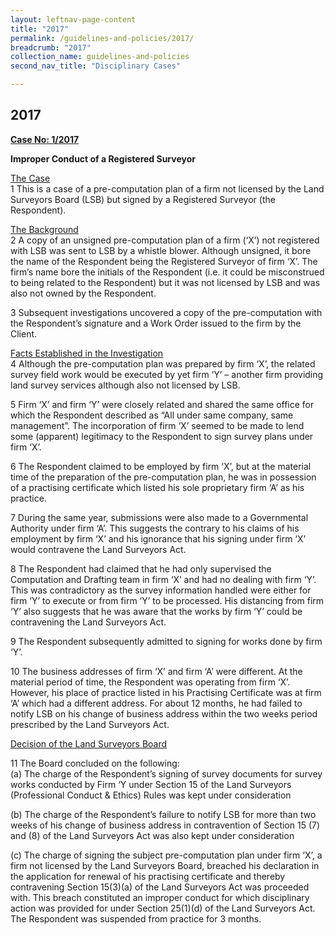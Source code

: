 ```yaml
---
layout: leftnav-page-content
title: "2017"
permalink: /guidelines-and-policies/2017/
breadcrumb: "2017"
collection_name: guidelines-and-policies
second_nav_title: "Disciplinary Cases"

---
```


2017
---
<u><b>Case No: 1/2017</b></u><br>

**Improper Conduct of a Registered Surveyor**<br>

<u>The Case</u><br> 
1 This is a case of a pre-computation plan of a firm not licensed by the Land Surveyors Board (LSB) but signed by a Registered Surveyor (the Respondent).<br>

<u>The Background</u><br> 
2 A copy of an unsigned pre-computation plan of a firm (‘X’) not registered with LSB was sent to LSB by a whistle blower. Although unsigned, it bore the name of the Respondent being the Registered Surveyor of firm ‘X’. The firm’s name bore the initials of the Respondent (i.e. it could be misconstrued to being related to the Respondent) but it was not licensed by LSB and was also not owned by the Respondent.<br>

3 Subsequent investigations uncovered a copy of the pre-computation with the Respondent’s signature and a Work Order issued to the firm by the Client.<br>

<u>Facts Established in the Investigation</u><br> 
4 Although the pre-computation plan was prepared by firm ‘X’, the related survey field work would be executed by yet firm ‘Y’ – another firm providing land survey services although also not licensed by LSB.<br>

5 Firm ‘X’ and firm ‘Y’ were closely related and shared the same office for which the Respondent described as “All under same company, same management”. The incorporation of firm ‘X’ seemed to be made to lend some (apparent) legitimacy to the Respondent to sign survey plans under firm ‘X’.<br>

6 The Respondent claimed to be employed by firm ‘X’, but at the material time of the preparation of the pre-computation plan, he was in possession of a practising certificate which listed his sole proprietary firm ‘A’ as his practice.<br>

7 During the same year, submissions were also made to a Governmental Authority under firm ‘A’. This suggests the contrary to his claims of his employment by firm ‘X’ and his ignorance that his signing under firm ‘X’ would contravene the Land Surveyors Act.<br>

8 The Respondent had claimed that he had only supervised the Computation and Drafting team in firm ‘X’ and had no dealing with firm ‘Y’. This was contradictory as the survey information handled were either for firm ‘Y’ to execute or from firm ‘Y’ to be processed. His distancing from firm ‘Y’ also suggests that he was aware that the works by firm ‘Y’ could be contravening the Land Surveyors Act.<br>

9 The Respondent subsequently admitted to signing for works done by firm ‘Y’.<br>

10 The business addresses of firm ‘X’ and firm ‘A’ were different. At the material period of time, the Respondent was operating from firm ‘X’. However, his place of practice listed in his Practising Certificate was at firm ‘A’ which had a different address. For about 12 months, he had failed to notify LSB on his change of business address within the two weeks period prescribed by the Land Surveyors Act.<br>

<u>Decision of the Land Surveyors Board</u><br>

11 The Board concluded on the following:<br>
(a) The charge of the Respondent’s signing of survey documents for survey works conducted by Firm ‘Y under Section 15 of the Land Surveyors (Professional Conduct & Ethics) Rules was kept under consideration<br>

(b) The charge of the Respondent’s failure to notify LSB for more than two weeks of his change of business address in contravention of Section 15 (7) and (8) of the Land Surveyors Act was also kept under consideration<br>

(c) The charge of signing the subject pre-computation plan under firm ‘X’, a firm not licensed by the Land Surveyors Board, breached his declaration in the application for renewal of his practising certificate and thereby contravening Section 15(3)(a) of the Land Surveyors Act was proceeded with. This breach constituted an improper conduct for which disciplinary action was provided for under Section 25(1)(d) of the Land Surveyors Act. The Respondent was suspended from practice for 3 months.
